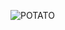 ![POTATO](https://github-readme-stats.vercel.app/api?username=python-coding-404&show_icons=true&theme=radical)
